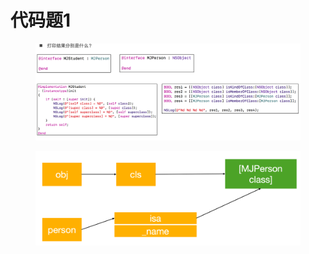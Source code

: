 # 代码题1

<figure><img src="../../../../.gitbook/assets/image (4).png" alt=""><figcaption></figcaption></figure>

<figure><img src="../../../../.gitbook/assets/image (6).png" alt=""><figcaption></figcaption></figure>
